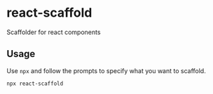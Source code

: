 # react-scaffold

Scaffolder for react components

## Usage

Use `npx` and follow the prompts to specify what you want to scaffold.

```shell
npx react-scaffold
```
